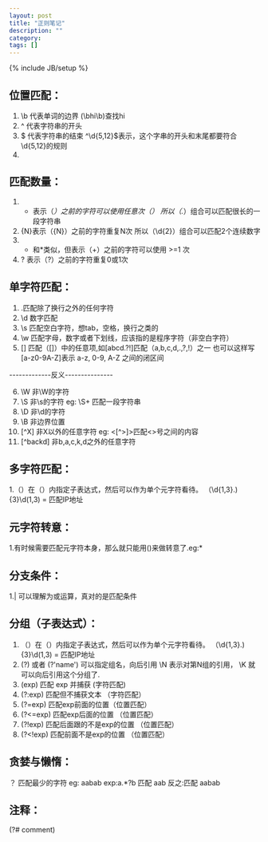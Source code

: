 ```yaml
---
layout: post
title: "正则笔记"
description: ""
category: 
tags: []
---
```

{% include JB/setup %}

## 位置匹配：

1. \b 代表单词的边界 (\bhi\b)查找hi
2. ^ 代表字符串的开头
3. $ 代表字符串的结束
  ^\d{5,12}$表示，这个字串的开头和末尾都要符合\d{5,12}的规则
4. 

## 匹配数量：

1. * 表示（*）之前的字符可以使用任意次（）
   所以（.*）组合可以匹配很长的一段字符串
2. {N}表示（{N}）之前的字符重复N次
   所以（\d{2}）组合可以匹配2个连续数字
3. + 和*类似，但表示（+）之前的字符可以使用 >=1 次
4. ? 表示（?）之前的字符重复0或1次


## 单字符匹配：

1. .匹配除了换行之外的任何字符
2. \d 数字匹配
3. \s 匹配空白字符，想tab，空格，换行之类的
4. \w 匹配字母，数字或者下划线，应该指的是程序字符（非空白字符）
5. [] 匹配（[]）中的任意项,如[abcd.?!]匹配（a,b,c,d,.,?,!）之一
  也可以这样写[a-z0-9A-Z]表示 a-z, 0-9, A-Z 之间的闭区间

-------------反义---------------

6. \W 非\W的字符
7. \S 非\s的字符 eg: \S+ 匹配一段字符串
8. \D 非\d的字符
9. \B 非边界位置
10. [^X] 非X以外的任意字符 eg: <[^>]>匹配<>号之间的内容
11. [^backd] 非b,a,c,k,d之外的任意字符

## 多字符匹配：

1.（）在（）内指定子表达式，然后可以作为单个元字符看待。
   （\d{1,3}\.){3}\d(1,3) = 匹配IP地址
## 元字符转意：
1.有时候需要匹配元字符本身，那么就只能用(\)来做转意了.eg:\*

## 分支条件：
1.| 可以理解为或运算，真对的是匹配条件

## 分组（子表达式）：
1. （）在（）内指定子表达式，然后可以作为单个元字符看待。
   （\d{1,3}\.){3}\d(1,3) = 匹配IP地址
2. (?<name>)  或者 (?'name') 可以指定组名，向后引用 \N 表示对第N组的引用，
    \K<name> 就可以向后引用这个分组了.
3. (exp) 匹配 exp 并捕获 (字符匹配)
4. (?:exp) 匹配但不捕获文本 （字符匹配）
5. (?=exp) 匹配exp前面的位置（位置匹配）
6. (?<=exp) 匹配exp后面的位置 （位置匹配）
7. (?!exp) 匹配后面跟的不是exp的位置 （位置匹配）
8. (?<!exp) 匹配前面不是exp的位置 （位置匹配）


## 贪婪与懒惰：
？ 匹配最少的字符 eg: aabab  exp:a.*?b 匹配 aab 反之:匹配 aabab 
## 注释：
(?# comment)

